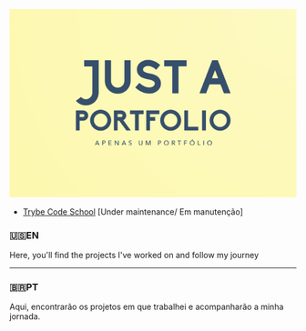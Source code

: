 ![Just a Portfolio](https://github.com/Alessandro-Mattos/Portfolio/blob/main/cover.png) 

- [Trybe Code School](https://github.com/Alessandro-Mattos/Portfolio/tree/main/Trybe) [Under maintenance/ Em manutenção]


### :us:EN
<p>Here, you'll find the projects I've worked on and follow my journey</p>

---

###  :brazil:PT
<p>Aqui, encontrarão os projetos em que trabalhei e acompanharão a minha jornada.</p>






